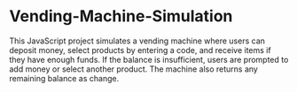 # Vending-Machine-Simulation
This JavaScript project simulates a vending machine where users can deposit money, select products by entering a code, and receive items if they have enough funds. If the balance is insufficient, users are prompted to add money or select another product. The machine also returns any remaining balance as change.
